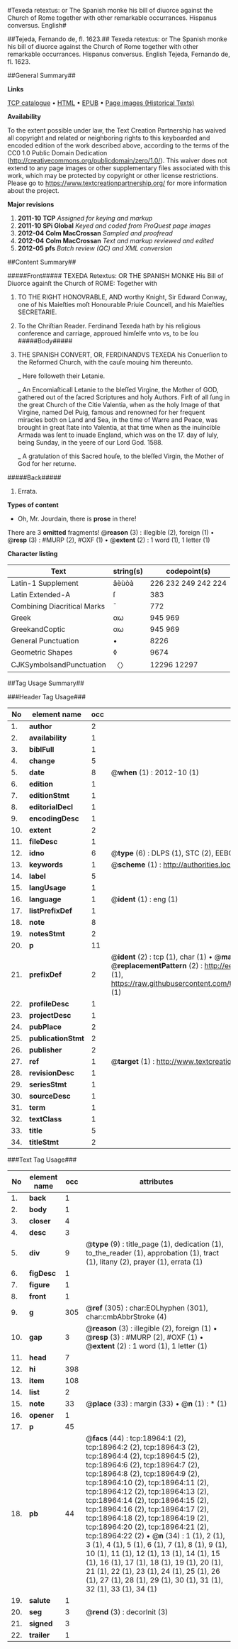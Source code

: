 #Texeda retextus: or The Spanish monke his bill of diuorce against the Church of Rome together with other remarkable occurrances. Hispanus conversus. English#

##Tejeda, Fernando de, fl. 1623.##
Texeda retextus: or The Spanish monke his bill of diuorce against the Church of Rome together with other remarkable occurrances.
Hispanus conversus. English
Tejeda, Fernando de, fl. 1623.

##General Summary##

**Links**

[TCP catalogue](http://www.ota.ox.ac.uk/tcp/)  • 
[HTML](http://tei.it.ox.ac.uk/tcp/Texts-HTML/free/A13/A13641.html)  • 
[EPUB](http://tei.it.ox.ac.uk/tcp/Texts-EPUB/free/A13/A13641.epub) • 
[Page images (Historical Texts)](https://historicaltexts.jisc.ac.uk/eebo-99853574e)

**Availability**

To the extent possible under law, the Text Creation Partnership has waived all copyright and related or neighboring rights to this keyboarded and encoded edition of the work described above, according to the terms of the CC0 1.0 Public Domain Dedication (http://creativecommons.org/publicdomain/zero/1.0/). This waiver does not extend to any page images or other supplementary files associated with this work, which may be protected by copyright or other license restrictions. Please go to https://www.textcreationpartnership.org/ for more information about the project.

**Major revisions**

1. __2011-10__ __TCP__ *Assigned for keying and markup*
1. __2011-10__ __SPi Global__ *Keyed and coded from ProQuest page images*
1. __2012-04__ __Colm MacCrossan__ *Sampled and proofread*
1. __2012-04__ __Colm MacCrossan__ *Text and markup reviewed and edited*
1. __2012-05__ __pfs__ *Batch review (QC) and XML conversion*

##Content Summary##

#####Front#####
TEXEDA Retextus: OR THE SPANISH MONKE His Bill of Diuorce againſt the Church of ROME: Together with 
1. TO THE RIGHT HONOVRABLE, AND worthy Knight, Sir Edward Conway, one of his Maieſties moſt Honourable Priuie Councell, and his Maieſties SECRETARIE.

1. To the Chriſtian Reader.
Ferdinand Texeda hath by his religious conference and carriage, approued himſelfe vnto vs, to be ſou
#####Body#####

1. THE SPANISH CONVERT, OR, FERDINANDVS TEXEDA his Conuerſion to the Reformed Church, with the cauſe mouing him thereunto.

    _ Here followeth their Letanie.

    _ An Encomiaſticall Letanie to the bleſſed Virgine, the Mother of GOD, gathered out of the ſacred Scriptures and holy Authors. Firſt of all ſung in the great Church of the Citie Valentia, when as the holy Image of that Virgine, named Del Puig, famous and renowned for her frequent miracles both on Land and Sea, in the time of Warre and Peace, was brought in great ſtate into Valentia, at that time when as the inuincible Armada was ſent to inuade England, which was on the 17. day of Iuly, being Sunday, in the yeere of our Lord God. 1588.

    _ A gratulation of this Sacred houſe, to the bleſſed Virgin, the Mother of God for her returne.

#####Back#####

1. Errata.

**Types of content**

  * Oh, Mr. Jourdain, there is **prose** in there!

There are 3 **omitted** fragments! 
 @__reason__ (3) : illegible (2), foreign (1)  •  @__resp__ (3) : #MURP (2), #OXF (1)  •  @__extent__ (2) : 1 word (1), 1 letter (1)

**Character listing**


|Text|string(s)|codepoint(s)|
|---|---|---|
|Latin-1 Supplement|âèùòà|226 232 249 242 224|
|Latin Extended-A|ſ|383|
|Combining             Diacritical Marks|̄|772|
|Greek|αω|945 969|
|GreekandCoptic|αω|945 969|
|General Punctuation|•|8226|
|Geometric Shapes|◊|9674|
|CJKSymbolsandPunctuation|〈〉|12296 12297|

##Tag Usage Summary##

###Header Tag Usage###

|No|element name|occ|attributes|
|---|---|---|---|
|1.|__author__|2||
|2.|__availability__|1||
|3.|__biblFull__|1||
|4.|__change__|5||
|5.|__date__|8| @__when__ (1) : 2012-10 (1)|
|6.|__edition__|1||
|7.|__editionStmt__|1||
|8.|__editorialDecl__|1||
|9.|__encodingDesc__|1||
|10.|__extent__|2||
|11.|__fileDesc__|1||
|12.|__idno__|6| @__type__ (6) : DLPS (1), STC (2), EEBO-CITATION (1), PROQUEST (1), VID (1)|
|13.|__keywords__|1| @__scheme__ (1) : http://authorities.loc.gov/ (1)|
|14.|__label__|5||
|15.|__langUsage__|1||
|16.|__language__|1| @__ident__ (1) : eng (1)|
|17.|__listPrefixDef__|1||
|18.|__note__|8||
|19.|__notesStmt__|2||
|20.|__p__|11||
|21.|__prefixDef__|2| @__ident__ (2) : tcp (1), char (1)  •  @__matchPattern__ (2) : ([0-9\-]+):([0-9IVX]+) (1), (.+) (1)  •  @__replacementPattern__ (2) : http://eebo.chadwyck.com/downloadtiff?vid=$1&page=$2 (1), https://raw.githubusercontent.com/textcreationpartnership/Texts/master/tcpchars.xml#$1 (1)|
|22.|__profileDesc__|1||
|23.|__projectDesc__|1||
|24.|__pubPlace__|2||
|25.|__publicationStmt__|2||
|26.|__publisher__|2||
|27.|__ref__|1| @__target__ (1) : http://www.textcreationpartnership.org/docs/. (1)|
|28.|__revisionDesc__|1||
|29.|__seriesStmt__|1||
|30.|__sourceDesc__|1||
|31.|__term__|1||
|32.|__textClass__|1||
|33.|__title__|5||
|34.|__titleStmt__|2||


###Text Tag Usage###

|No|element name|occ|attributes|
|---|---|---|---|
|1.|__back__|1||
|2.|__body__|1||
|3.|__closer__|4||
|4.|__desc__|3||
|5.|__div__|9| @__type__ (9) : title_page (1), dedication (1), to_the_reader (1), approbation (1), tract (1), litany (2), prayer (1), errata (1)|
|6.|__figDesc__|1||
|7.|__figure__|1||
|8.|__front__|1||
|9.|__g__|305| @__ref__ (305) : char:EOLhyphen (301), char:cmbAbbrStroke (4)|
|10.|__gap__|3| @__reason__ (3) : illegible (2), foreign (1)  •  @__resp__ (3) : #MURP (2), #OXF (1)  •  @__extent__ (2) : 1 word (1), 1 letter (1)|
|11.|__head__|7||
|12.|__hi__|398||
|13.|__item__|108||
|14.|__list__|2||
|15.|__note__|33| @__place__ (33) : margin (33)  •  @__n__ (1) : * (1)|
|16.|__opener__|1||
|17.|__p__|45||
|18.|__pb__|44| @__facs__ (44) : tcp:18964:1 (2), tcp:18964:2 (2), tcp:18964:3 (2), tcp:18964:4 (2), tcp:18964:5 (2), tcp:18964:6 (2), tcp:18964:7 (2), tcp:18964:8 (2), tcp:18964:9 (2), tcp:18964:10 (2), tcp:18964:11 (2), tcp:18964:12 (2), tcp:18964:13 (2), tcp:18964:14 (2), tcp:18964:15 (2), tcp:18964:16 (2), tcp:18964:17 (2), tcp:18964:18 (2), tcp:18964:19 (2), tcp:18964:20 (2), tcp:18964:21 (2), tcp:18964:22 (2)  •  @__n__ (34) : 1 (1), 2 (1), 3 (1), 4 (1), 5 (1), 6 (1), 7 (1), 8 (1), 9 (1), 10 (1), 11 (1), 12 (1), 13 (1), 14 (1), 15 (1), 16 (1), 17 (1), 18 (1), 19 (1), 20 (1), 21 (1), 22 (1), 23 (1), 24 (1), 25 (1), 26 (1), 27 (1), 28 (1), 29 (1), 30 (1), 31 (1), 32 (1), 33 (1), 34 (1)|
|19.|__salute__|1||
|20.|__seg__|3| @__rend__ (3) : decorInit (3)|
|21.|__signed__|3||
|22.|__trailer__|1||
